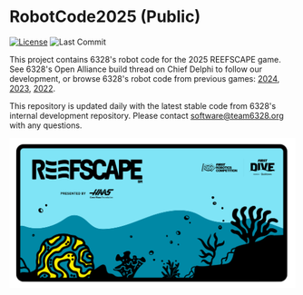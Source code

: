 # RobotCode2025 (Public)

[![License](https://img.shields.io/badge/License-MIT-blue)](https://github.com/Mechanical-Advantage/RobotCode2025Public/blob/main/LICENSE) ![Last Commit](https://img.shields.io/github/last-commit/Mechanical-Advantage/RobotCode2025Public?color=yellow)

This project contains 6328's robot code for the 2025 REEFSCAPE game. See 6328's Open Alliance build thread on Chief Delphi to follow our development, or browse 6328's robot code from previous games: [2024](https://github.com/Mechanical-Advantage/RobotCode2024), [2023](https://github.com/Mechanical-Advantage/RobotCode2023), [2022](https://github.com/Mechanical-Advantage/RobotCode2022).

This repository is updated daily with the latest stable code from 6328's internal development repository. Please contact software@team6328.org with any questions.

![Reefscape](/reefscape.png)
